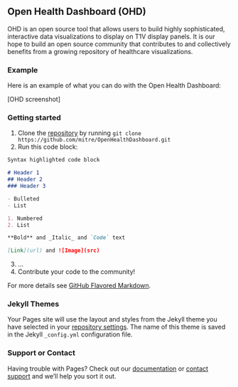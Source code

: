 ## Open Health Dashboard (OHD)

OHD is an open source tool that allows users to build highly sophisticated, interactive data visualizations to display on T1V display panels. It is our hope to build an open source community that contributes to and collectively benefits from a growing repository of healthcare visualizations. 


### Example

Here is an example of what you can do with the Open Health Dashboard: 

[OHD screenshot]


### Getting started

1. Clone the [repository](https://github.com/mitre/OpenHealthDashboard) by running `git clone https://github.com/mitre/OpenHealthDashboard.git`
2. Run this code block: 
  ```markdown
  Syntax highlighted code block

  # Header 1
  ## Header 2
  ### Header 3

  - Bulleted
  - List

  1. Numbered
  2. List

  **Bold** and _Italic_ and `Code` text

  [Link](url) and ![Image](src)
  ```
3. ...
4. Contribute your code to the community!



For more details see [GitHub Flavored Markdown](https://guides.github.com/features/mastering-markdown/).

### Jekyll Themes

Your Pages site will use the layout and styles from the Jekyll theme you have selected in your [repository settings](https://github.com/babraham33/OpenHealathDashboard/settings). The name of this theme is saved in the Jekyll `_config.yml` configuration file.

### Support or Contact

Having trouble with Pages? Check out our [documentation](https://help.github.com/categories/github-pages-basics/) or [contact support](https://github.com/contact) and we’ll help you sort it out.
